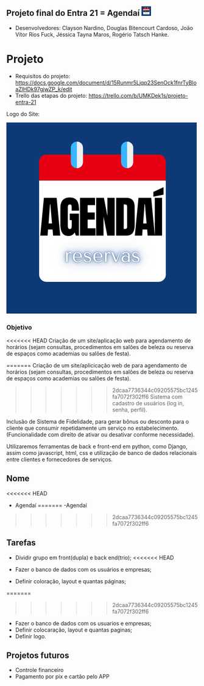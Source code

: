 ## Projeto final do Entra 21 = Agendaí <img src="Images\LogoAgendai.png" width="25">

- Desenvolvedores: Clayson Nardino, Douglas Bitencourt Cardoso, João Vítor Rios Fuck, Jéssica Tayna Maros, Rogério Tatsch Hanke.

# Projeto

- Requisitos do projeto: <https://docs.google.com/document/d/15Runmr5Ljqp23SenOck1fnrTyBloaZlHDk97gjwZP_k/edit>
- Trello das etapas do projeto: <https://trello.com/b/UMKDek1s/projeto-entra-21>

Logo do Site:  

<img src="Images\LogoAgendai.png">

### Objetivo

<<<<<<< HEAD
Criação de um site/aplicação web para agendamento de horários (sejam consultas, procedimentos em salões de beleza ou reserva de espaços como academias ou salões de festa). 

=======
Criação de um site/aplicicação web de para agendamento de horários (sejam consultas, procedimentos em salões de beleza ou reserva de espaços como academias ou salões de festa).
>>>>>>> 2dcaa7736344c09205575bc1245fa7072f302ff6
Sistema com cadastro de usuários (log in, senha, perfil).

Inclusão de Sistema de Fidelidade, para gerar bônus ou desconto para o cliente que consumir repetidamente um serviço no estabelecimento. (Funcionalidade com direito de ativar ou desativar conforme necessidade).

Utilizaremos ferramentas de back e front-end em python, como Django, assim como javascript, html, css e utilização de banco de dados relacionais entre clientes e fornecedores de serviços.

## Nome

<<<<<<< HEAD
- Agendaí
=======
-Agendaí
>>>>>>> 2dcaa7736344c09205575bc1245fa7072f302ff6

## Tarefas

- Dividir grupo em front(dupla) e back end(trio);
<<<<<<< HEAD

- Fazer o banco de dados com os usuários e empresas;

- Definir coloração, layout e quantas páginas;

=======
>>>>>>> 2dcaa7736344c09205575bc1245fa7072f302ff6
- Fazer o banco de dados com os usuarios e empresas;
- Definir colocaração, layout e quantas paginas;
- Definir logo.

## Projetos futuros

- Controle financeiro
- Pagamento por pix e cartão pelo APP
